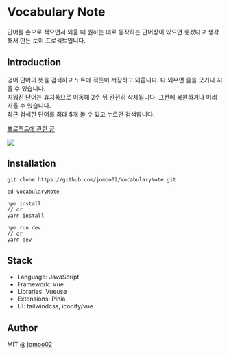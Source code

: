 # Vocabulary Note
단어를 손으로 적으면서 외울 때 원하는 대로 동작하는 단어장이 있으면 좋겠다고 생각해서 만든 토이 프로젝트입니다.

## Introduction
영어 단어의 뜻을 검색하고 노트에 적듯이 저장하고 외웁니다. 다 외우면 줄을 긋거나 지울 수 있습니다.  
지워진 단어는 휴지통으로 이동해 2주 뒤 완전히 삭제됩니다. 그전에 복원하거나 미리 지울 수 있습니다.  
최근 검색한 단어를 최대 5개 볼 수 있고 누르면 검색합니다.  


[프로젝트에 관한 글](https://jomoo.dev/projects/vocabularynote)
<br />


<img src="https://user-images.githubusercontent.com/86420174/216611415-9957d440-0c89-4909-a353-7a3b27df2b90.gif">


## Installation
```
git clone https://github.com/jomoo02/VocabularyNote.git
```

```
cd VocabularyNote
```

```
npm install
// or
yarn install
```

```
npm run dev
// or
yarn dev
```

## Stack
- Language: JavaScript
- Framework: Vue
- Libraries: Vueuse
- Extensions: Pinia
- UI: tailwindcss, iconify/vue  


## Author
MIT @ [jomoo02](https://github.com/jomoo02)